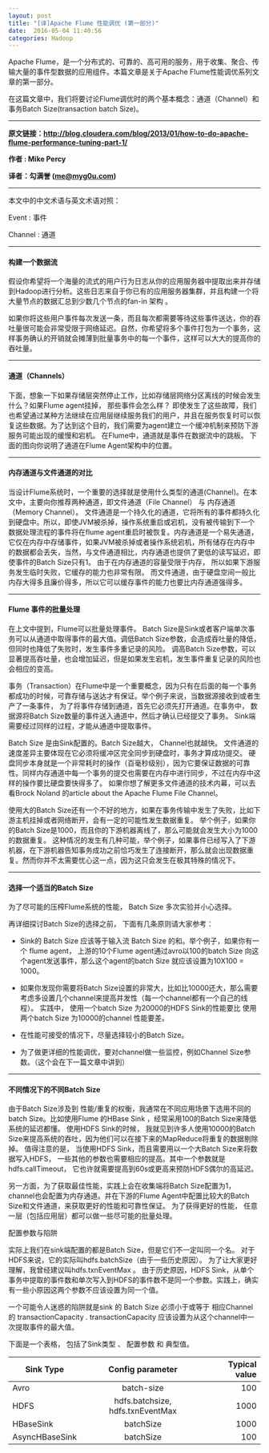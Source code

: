 ```yaml
---
layout: post
title: "[译]Apache Flume 性能调优 (第一部分)"
date:  2016-05-04 11:40:56
categories: Hadoop
---
```


Apache Flume，是一个分布式的、可靠的、高可用的服务，用于收集、聚合、传输大量的事件型数据的应用组件。本篇文章是关于Apache Flume性能调优系列文章的第一部分。

在这篇文章中，我们将要讨论Flume调优时的两个基本概念：通道（Channel）和事务Batch Size(transaction batch Size)。

---



**原文链接：http://blog.cloudera.com/blog/2013/01/how-to-do-apache-flume-performance-tuning-part-1/**

**作者 : Mike Percy**

**译者：勾满誉 (me@myg0u.com)**

----

本文中的中文术语与英文术语对照：

Event :  事件

Channel : 通道

----

#### 构建一个数据流


假设你希望将一个海量的流式的用户行为日志从你的应用服务器中提取出来并存储到Hadoop进行分析。这些日志来自于你已有的应用服务器集群，并且构建一个将大量节点的数据汇总到少数几个节点的fan-in 架构 。

如果你将这些用户事件每次发送一条，而且每次都需要等待这些事件送达，你的吞吐量很可能会非常受限于网络延迟。自然，你希望将多个事件打包为一个事务，这样事务确认的开销就会摊薄到批量事务中的每一个事件，这样可以大大的提高你的吞吐量。


---

#### 通道（Channels）



下面，想象一下如果存储层突然停止工作，比如存储层网络分区离线的时候会发生什么？如果Flume agent挂掉， 那些事件会怎么样？ 即使发生了这些故障，我们也希望通过某种方法继续在应用层继续服务我们的用户，并且在服务恢复时可以恢复这些数据。为了达到这个目的，我们需要为agent建立一个缓冲机制来预防下游服务可能出现的缓慢和宕机。 在Flume中，通道就是事件在数据流中的跳板。 下面的图向你说明了通道在Flume Agent架构中的位置。

----


#### 内存通道与文件通道的对比

当设计Flume系统时，一个重要的选择就是使用什么类型的通道(Channel)。在本文中，主要向你推荐两种通道，即文件通道（File Channel） 与 内存通道（Memory Channel）。 文件通道是一个持久化的通道，它将所有的事件都持久化到硬盘中。所以，即使JVM被杀掉，操作系统重启或宕机，没有被传输到下一个数据处理流程的事件将在flume agent重启时被恢复。内存通道是一个易失通道，它仅在内存中存储事件，如果JVM被杀掉或者操作系统宕机，所有储存在内存中的数据都会丢失，当然，与文件通道相比，内存通道也提供了更低的读写延迟，即使事件的Batch Size只有1。 由于在内存通道的容量受限于内存， 所以如果下游服务发生临时失败，它缓存的能力也非常有限。 而文件通道，由于硬盘空间一般比内存大得多且廉价得多，所以它可以缓存事件的能力也要比内存通道强得多。

-----

#### Flume  事件的批量处理


在上文中提到，Flume可以批量处理事件。 Batch Size是Sink或者客户端单次事务可以从通道中取得事件的最大值。调低Batch Size参数，会造成吞吐量的降低，但同时也降低了失败时，发生事件多重记录的风险。 调高Batch Size参数，可以显著提高吞吐量，也会增加延迟，但是如果发生宕机，发生事件重复记录的风险也会相应的变高。


事务（Transaction）在Flume中是一个重要概念，因为只有在后面的每一个事务都成功的时候，可靠存储与送达才有保证。举个例子来说，当数据源接收到或者生产了一条事件， 为了将事件存储到通道，首先它必须先打开通道。在事务中， 数据源将Batch Size数量的事件送入通道中，然后才确认已经提交了事务。 Sink端需要经过同样的过程，才能从通道中提取事件。


Batch Size 是由Sink配置的。Batch Size越大， Channel也就越快。 文件通道的速度差异主要体现在它必须将缓冲区完全同步到硬盘时，事务才算成功提交。 硬盘同步本身就是一个非常耗时的操作（百毫秒级别），因为它要保证数据的可靠性。同样内存通道中每一个事务的提交也需要在内存中进行同步，不过在内存中这样的操作要比硬盘要快得多了。 如果你想了解更多文件通道的技术内幕，可以去看Brock Noland 的article about the Apache Flume File Channel。

使用大的Batch Size还有一个不好的地方，如果在事务传输中发生了失败，比如下游主机挂掉或者网络断开，会有一定的可能性发生数据重复。 举个例子，如果你的Batch Size是1000，而且你的下游机器离线了，那么可能就会发生大小为1000的数据重复。 这种情况的发生有几种可能，举个例子，如果事件已经写入了下游机器，在下游机器告知事务成功之前恰巧发生了连接断开，那么就会出现数据重复。然而你并不太需要忧心这一点，因为这只会发生在极其特殊的情况下。

----


#### 选择一个适当的Batch Size

为了尽可能的压榨Flume系统的性能， Batch Size 多次实验并小心选择。

再详细探讨Batch Size的选择之前， 下面有几条原则请大家参考：

* Sink的 Batch Size 应该等于输入流 Batch Size 的和。举个例子，如果你有一个 flume agent， 上游的10个Flume agent通过avro以100的batch Size 向这个agent发送事件，那么这个agent的batch Size 就应该设置为10X100 = 1000。

* 如果你发现你需要将Batch Size设置的非常大，比如比10000还大，那么需要考虑多设置几个channel来提高并发性（每一个channel都有一个自己的线程）。 实践中， 使用一个batch Size 为20000的HDFS Sink的性能要比 使用 两个batch Size 为10000的channel 性能要差。

* 在性能可接受的情况下，尽量选择较小的Batch Size。

* 为了做更详细的性能调优，要对channel做一些监控，例如Channel Size参数。（这个会在下一篇文章中讲到）


----


#### 不同情况下的不同Batch Size

由于Batch Size涉及到 性能/重复的权衡，我通常在不同应用场景下选用不同的batch Size。比如使用Flume 的HBase Sink ，经常采用100的Batch Size来降低系统的延迟都懂。 使用HDFS Sink的时候， 我就见到许多人使用10000的Batch Size来提高系统的吞吐，因为他们可以在接下来的MapReduce将重复的数据剔除掉。 值得注意的是， 当使用HDFS Sink，而且需要用以一个大Batch Size来将数据写入HDFS， 一些其他的参数也需要相应的提高。其中一个参数就是hdfs.callTimeout， 它也许就需要提高到60s或更高来预防HDFS偶尔的高延迟。

另一方面，为了获取最佳性能，实践上会在收集端将Batch Size配置为1，channel也会配置为内存通道。并在下游的Flume Agent中配置比较大的Batch Size和文件通道，来获取更好的性能和可靠性保证。 为了获得更好的性能， 任意一层（包括应用层）都可以做一些尽可能的批量处理。

配置参数与陷阱

实际上我们在sink端配置的都是Batch Size，但是它们不一定叫同一个名。 对于HDFS来说，它的实际叫hdfs.batchSize（由于一些历史原因）。 为了让大家更好理解，我曾经建议叫hdfs.txnEventMax 。 由于历史原因，HDFS Sink，从单个事务中提取的事件数和单次写入到HDFS的事件数不是同一个参数。实践上，确实有一些小原因这两个参数不应该设置为同一个值。

一个可能令人迷惑的陷阱就是sink 的 Batch Size 必须小于或等于  相应Channel 的  transactionCapacity . transactionCapacity 应该设置为从这个channel中一次提取事件的最大值。

下面是一个表格， 包括了Sink类型 、 配置参数 和 典型值。




| Sink Type      | Config parameter                 | Typical value |
| ----           | :---:                            | ----:         |
| Avro           | batch-size                       | 100           |
| HDFS           | hdfs.batchsize, hdfs.txnEventMax | 1000          |
| HBaseSink      | batchSize                        | 1000          |
| AsyncHBaseSink | batchSize                        | 100           |

